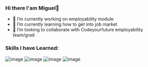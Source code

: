 ### Hi there I'am Miguel👋

- 🔭 I’m currently working on employability module
- 🌱 I’m currently learning how to get into job market
- 👯 I’m looking to collaborate with Codeyourfuture employability team/grad






### Skills I have Learned:

![image](https://user-images.githubusercontent.com/96883546/235289098-ff04ca92-3054-4632-a061-8a0e54802f32.png) ![image](https://user-images.githubusercontent.com/96883546/235289272-0be4eab5-81c7-47e4-b715-6406aae2ff6d.png) ![image](https://user-images.githubusercontent.com/96883546/235289298-5d9c5000-f5e0-4aba-a79d-f2387e95a9d3.png) ![image](https://user-images.githubusercontent.com/96883546/235289236-1813dafb-5a09-48a2-9111-60c5929f08f9.png)


